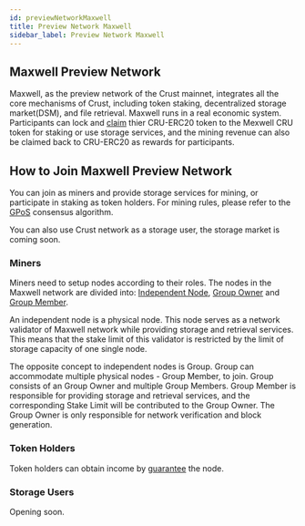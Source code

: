 ```yaml
---
id: previewNetworkMaxwell
title: Preview Network Maxwell
sidebar_label: Preview Network Maxwell
---
```


## Maxwell Preview Network

Maxwell, as the preview network of the Crust mainnet, integrates all the core mechanisms of Crust, including token staking, decentralized storage market(DSM), and file retrieval. Maxwell runs in a real economic system. Participants can lock and [claim](claims.md) thier CRU-ERC20 token to the Mexwell CRU token for staking or use storage services, and the mining revenue can also be claimed back to CRU-ERC20 as rewards for participants.

## How to Join Maxwell Preview Network

You can join as miners and provide storage services for mining, or participate in staking as token holders. For mining rules, please refer to the [GPoS](GPoS.md) consensus algorithm.

You can also use Crust network as a storage user, the storage market is coming soon.

### Miners

Miners need to setup nodes according to their roles. The nodes in the Maxwell network are divided into: [Independent Node](isolationNode.md), [Group Owner](ownerNode.md) and [Group Member](memberNode.md).

An independent node is a physical node. This node serves as a network validator of Maxwell network while providing storage and retrieval services. This means that the stake limit of this validator is restricted by the limit of storage capacity of one single node.

The opposite concept to independent nodes is Group. Group can accommodate multiple physical nodes - Group Member, to join. Group consists of an Group Owner and multiple Group Members. Group Member is responsible for providing storage and retrieval services, and the corresponding Stake Limit will be contributed to the Group Owner. The Group Owner is only responsible for network verification and block generation.

### Token Holders

Token holders can obtain income by [guarantee](guarantor-guidance.md) the node.

### Storage Users

Opening soon.
